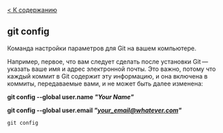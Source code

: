 [< К содержанию](./readme.md)

## git config

Команда настройки параметров для Git на вашем компьютере.

Например, первое, что вам следует сделать после установки Git — указать ваше имя и адрес электронной почты. Это важно, потому что каждый коммит в Git содержит эту информацию, и она включена в коммиты, передаваемые вами, и не может быть далее изменена:

**git config --global user.name *"Your Name"***

**git config --global user.email *"your_email@whatever.com"***

`git config`